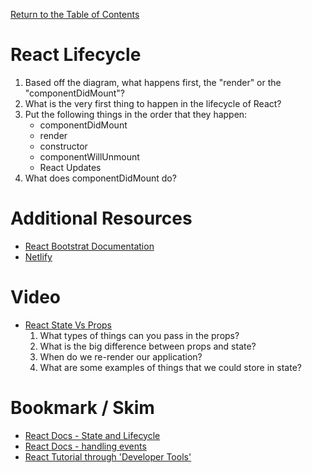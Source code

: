[Return to the Table of Contents](README.md)

# React Lifecycle

1. Based off the diagram, what happens first, the "render" or the "componentDidMount"?
2. What is the very first thing to happen in the lifecycle of React?
3. Put the following things in the order that they happen:
   * componentDidMount
   * render
   * constructor
   * componentWillUnmount
   * React Updates
4. What does componentDidMount do?

# Additional Resources

* [React Bootstrat Documentation](https://react-bootstrap.github.io)
* [Netlify](https://www.netlify.com)

# Video

* [React State Vs Props](https://www.youtube.com/watch?v=IYvD9oBCuJI)
  1. What types of things can you pass in the props?
  2. What is the big difference between props and state?
  3. When do we re-render our application?
  4. What are some examples of things that we could store in state?

# Bookmark / Skim

* [React Docs - State and Lifecycle](https://reactjs.org/docs/state-and-lifecycle.html)
* [React Docs - handling events](https://reactjs.org/docs/handling-events.html)
* [React Tutorial through 'Developer Tools'](https://reactjs.org/tutorial/tutorial.html)
